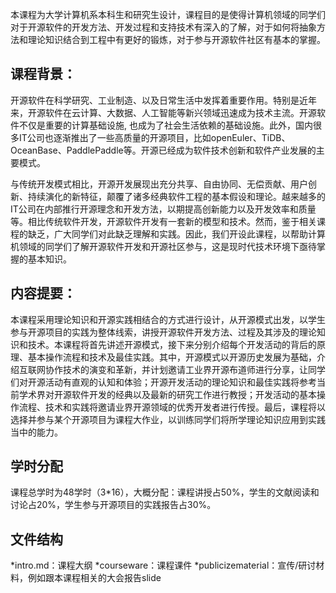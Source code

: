 本课程为大学计算机系本科生和研究生设计，课程目的是使得计算机领域的同学们对于开源软件的开发方法、开发过程和支持技术有深入的了解，对于如何将抽象方法和理论知识结合到工程中有更好的锻炼，对于参与开源软件社区有基本的掌握。

## 课程背景：
开源软件在科学研究、工业制造、以及日常生活中发挥着重要作用。特别是近年来，开源软件在云计算、大数据、人工智能等新兴领域迅速成为技术主流。开源软件不仅是重要的计算基础设施, 也成为了社会生活依赖的基础设施。此外，国内很多IT公司也逐渐推出了一些高质量的开源项目，比如openEuler、TiDB、OceanBase、PaddlePaddle等。开源已经成为软件技术创新和软件产业发展的主要模式。

与传统开发模式相比，开源开发展现出充分共享、自由协同、无偿贡献、用户创新、持续演化的新特征，颠覆了诸多经典软件工程的基本假设和理论。越来越多的IT公司在内部推行开源理念和开发方法，以期提高创新能力以及开发效率和质量等。相比传统软件开发，开源软件开发有一套新的模型和技术。然而，鉴于相关课程的缺乏，广大同学们对此缺乏理解和实践。因此，我们开设此课程，以帮助计算机领域的同学们了解开源软件开发和开源社区参与，这是现时代技术环境下亟待掌握的基本知识。

## 内容提要：

   本课程采用理论知识和开源实践相结合的方式进行设计，从开源模式出发，以学生参与开源项目的实践为整体线索，讲授开源软件开发方法、过程及其涉及的理论知识和技术。本课程将首先讲述开源模式，接下来分别介绍每个开发活动的背后的原理、基本操作流程和技术及最佳实践。其中，开源模式以开源历史发展为基础，介绍互联网协作技术的演变和革新，并计划邀请工业界开源布道师进行分享，让同学们对开源活动有直观的认知和体验；开源开发活动的理论知识和最佳实践将参考当前学术界对开源软件开发的经典以及最新的研究工作进行教授；开发活动的基本操作流程、技术和实践将邀请业界开源领域的优秀开发者进行传授。最后，课程将以选择并参与某个开源项目为课程大作业，以训练同学们将所学理论知识应用到实践当中的能力。

## 学时分配
课程总学时为48学时（3*16），大概分配：课程讲授占50%，学生的文献阅读和讨论占20%，学生参与开源项目的实践报告占30%。

## 文件结构
*intro.md：课程大纲
*courseware：课程课件
*publicizematerial：宣传/研讨材料，例如跟本课程相关的大会报告slide
